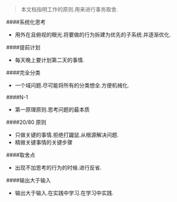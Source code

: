 > 本文档指明工作的原则.用来进行事务取舍.

####系统化思考
+ 用外在且俯视的眼光.将要做的行为拆建为优先的子系统.并逐渐优化. 

####提前计划
+ 每天晚上要计划第二天的事情.

####完全分类
+ 一个域问题.尽可能将所有的分类想全.方便机械化.

####N-1
+ 第一原理原则.思考问题的最本质

####20/80 原则
+ 只做关键的事情.拒绝打鼹鼠.从根源解决问题.
+ 精做关键事情的关键步骤

####取舍点
+ 出现不加思考的行为的时候.进行反省.

####输出大于输入
+ 输出大于输入.在实践中学习.在学习中实践.